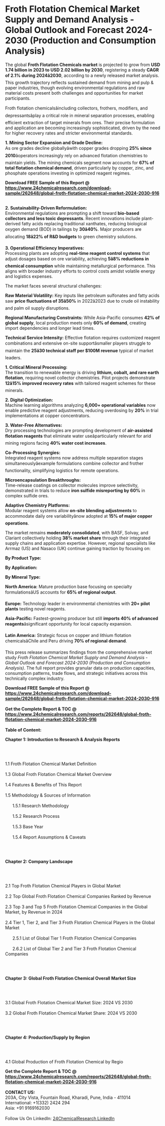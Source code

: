 <h1>Froth Flotation Chemical Market Supply and Demand Analysis - Global Outlook and Forecast 2024-2030 (Production and Consumption Analysis)</h1><p>The global <strong>Froth Flotation Chemicals market</strong> is projected to grow from <strong>USD 1.74 billion in 2023 to USD 2.02 billion by 2030</strong>, registering a steady <strong>CAGR of 2.1% during 2024â2030</strong>, according to a newly released market analysis. This growth trajectory reflects sustained demand from mining and pulp &amp; paper industries, though evolving environmental regulations and raw material costs present both challenges and opportunities for market participants.</p><p>Froth flotation chemicalsâincluding collectors, frothers, modifiers, and depressantsâplay a critical role in mineral separation processes, enabling efficient extraction of target minerals from ores. Their precise formulation and application are becoming increasingly sophisticated, driven by the need for higher recovery rates and stricter environmental standards.</p><p><strong>1. Mining Sector Expansion and Grade Decline:</strong><br>
As ore grades decline globallyâwith copper grades dropping <strong>25% since 2010</strong>âoperators increasingly rely on advanced flotation chemistries to maintain yields. The mining chemicals segment now accounts for <strong>67% of total flotation chemical demand</strong>, driven particularly by copper, zinc, and phosphate operations investing in optimized reagent regimes.</p><div><b>Download FREE Sample of this Report @ 
            <a href="https://www.24chemicalresearch.com/download-sample/262648/global-froth-flotation-chemical-market-2024-2030-916">
            https://www.24chemicalresearch.com/download-sample/262648/global-froth-flotation-chemical-market-2024-2030-916</a></b></div><br><p><strong>2. Sustainability-Driven Reformulation:</strong><br>
Environmental regulations are prompting a shift toward <strong>bio-based collectors and less toxic depressants</strong>. Recent innovations include plant-derived fatty acids replacing traditional xanthates, reducing biological oxygen demand (BOD) in tailings by <strong>30â40%</strong>. Major producers are allocating <strong>18â22% of R&amp;D budgets</strong> to green chemistry solutions.</p><p><strong>3. Operational Efficiency Imperatives:</strong><br>
Processing plants are adopting <strong>real-time reagent control systems</strong> that adjust dosages based on ore variability, achieving <strong>5â8% reductions in chemical consumption</strong> while maintaining metallurgical performance. This aligns with broader industry efforts to control costs amidst volatile energy and logistics expenses.</p><p>The market faces several structural challenges:</p><p><strong>Raw Material Volatility:</strong> Key inputs like petroleum sulfonates and fatty acids saw <strong>price fluctuations of 35â50%</strong> in 2022â2023 due to crude oil instability and palm oil supply disruptions.</p><p><strong>Regional Manufacturing Constraints:</strong> While Asia-Pacific consumes <strong>42% of global supply</strong>, local production meets only <strong>60% of demand</strong>, creating import dependencies and longer lead times.</p><p><strong>Technical Service Intensity:</strong> Effective flotation requires customized reagent combinations and extensive on-site supportâsmaller players struggle to maintain the <strong>25â30 technical staff per $100M revenue</strong> typical of market leaders.</p><p><strong>1. Critical Mineral Processing:</strong><br>
The transition to renewable energy is driving <strong>lithium, cobalt, and rare earth flotation</strong>, requiring novel collector chemistries. Pilot projects demonstrate <strong>12â15% improved recovery rates</strong> with tailored reagent schemes for these minerals.</p><p><strong>2. Digital Optimization:</strong><br>
Machine learning algorithms analyzing <strong>6,000+ operational variables</strong> now enable predictive reagent adjustments, reducing overdosing by <strong>20%</strong> in trial implementations at copper concentrators.</p><p><strong>3. Water-Free Alternatives:</strong><br>
Dry processing technologies are prompting development of <strong>air-assisted flotation reagents</strong> that eliminate water useâparticularly relevant for arid mining regions facing <strong>40% water cost increases</strong>.</p><p><strong>Co-Processing Synergies:</strong><br>
    Integrated reagent systems now address multiple separation stages simultaneouslyâexample formulations combine collector and frother functionality, simplifying logistics for remote operations.</p><p><strong>Microencapsulation Breakthroughs:</strong><br>
    Time-release coatings on collector molecules improve selectivity, demonstrated in trials to reduce <strong>iron sulfide misreporting by 60%</strong> in complex sulfide ores.</p><p><strong>Adaptive Chemistry Platforms:</strong><br>
    Modular reagent systems allow <strong>on-site blending adjustments</strong> to accommodate daily ore variabilityânow adopted at <strong>15% of major copper operations</strong>.</p><p>The market remains <strong>moderately consolidated</strong>, with BASF, Solvay, and Clariant collectively holding <strong>38% market share</strong> through their integrated supply chains and application expertise. However, regional specialists like Arrmaz (US) and Nasaco (UK) continue gaining traction by focusing on:</p><p><strong>By Product Type:</strong></p><p><strong>By Application:</strong></p><p><strong>By Mineral Type:</strong></p><p><strong>North America:</strong> Mature production base focusing on specialty formulationsâUS accounts for <strong>65% of regional output</strong>.</p><p><strong>Europe:</strong> Technology leader in environmental chemistries with <strong>20+ pilot plants</strong> testing novel reagents.</p><p><strong>Asia-Pacific:</strong> Fastest-growing producer but still <strong>imports 40% of advanced reagents</strong>âsignificant opportunity for local capacity expansion.</p><p><strong>Latin America:</strong> Strategic focus on copper and lithium flotation chemicalsâChile and Peru driving <strong>70% of regional demand</strong>.</p><p>This press release summarizes findings from the comprehensive market study <em>Froth Flotation Chemical Market Supply and Demand Analysis - Global Outlook and Forecast 2024-2030 (Production and Consumption Analysis)</em>. The full report provides granular data on production capacities, consumption patterns, trade flows, and strategic initiatives across this technically complex industry.</p><div><b>Download FREE Sample of this Report @ 
            <a href="https://www.24chemicalresearch.com/download-sample/262648/global-froth-flotation-chemical-market-2024-2030-916">
            https://www.24chemicalresearch.com/download-sample/262648/global-froth-flotation-chemical-market-2024-2030-916</a></b></div><br><div><b>Get the Complete Report & TOC @ 
            <a href="https://www.24chemicalresearch.com/reports/262648/global-froth-flotation-chemical-market-2024-2030-916">
            https://www.24chemicalresearch.com/reports/262648/global-froth-flotation-chemical-market-2024-2030-916</a></b></div><br>
            <b>Table of Content:</b><p><p><strong>Chapter 1: Introduction to Research &amp; Analysis Reports</strong></p><br />
<br />
<p>1.1 Froth Flotation Chemical Market Definition<br /><br />
1.3 Global Froth Flotation Chemical Market Overview<br /><br />
1.4 Features &amp; Benefits of This Report<br /><br />
1.5 Methodology &amp; Sources of Information<br /><br />
&nbsp;&nbsp;&nbsp;&nbsp;&nbsp; 1.5.1 Research Methodology<br /><br />
&nbsp;&nbsp;&nbsp;&nbsp;&nbsp; 1.5.2 Research Process<br /><br />
&nbsp;&nbsp;&nbsp;&nbsp;&nbsp; 1.5.3 Base Year<br /><br />
&nbsp;&nbsp;&nbsp;&nbsp;&nbsp; 1.5.4 Report Assumptions &amp; Caveats</p><br />
<br />
<p><strong>Chapter 2: Company Landscape</strong></p><br />
<br />
<p>2.1 Top Froth Flotation Chemical Players in Global Market<br /><br />
2.2 Top Global Froth Flotation Chemical Companies Ranked by Revenue<br /><br />
2.3 Top 3 and Top 5 Froth Flotation Chemical Companies in the Global Market, by Revenue in 2024<br /><br />
2.4 Tier 1, Tier 2, and Tier 3 Froth Flotation Chemical Players in the Global Market<br /><br />
&nbsp;&nbsp;&nbsp;&nbsp;&nbsp; 2.5.1 List of Global Tier 1 Froth Flotation Chemical Companies<br /><br />
&nbsp;&nbsp;&nbsp;&nbsp;&nbsp; 2.6.2 List of Global Tier 2 and Tier 3 Froth Flotation Chemical Companies</p><br />
<br />
<p><strong>Chapter 3: Global Froth Flotation Chemical Overall Market Size</strong></p><br />
<br />
<p>3.1 Global Froth Flotation Chemical Market Size: 2024 VS 2030<br /><br />
3.2 Global Froth Flotation Chemical Market Share: 2024 VS 2030</p><br />
<br />
<p><strong>Chapter 4: Production/Supply by Region</strong></p><br />
<br />
<p>4.1 Global Production of Froth Flotation Chemical by Regio</p><div><b>Get the Complete Report & TOC @ 
            <a href="https://www.24chemicalresearch.com/reports/262648/global-froth-flotation-chemical-market-2024-2030-916">
            https://www.24chemicalresearch.com/reports/262648/global-froth-flotation-chemical-market-2024-2030-916</a></b></div><br><b>CONTACT US:</b><br>
            203A, City Vista, Fountain Road, Kharadi, Pune, India - 411014<br>
            International: +1(332) 2424 294<br>
            Asia: +91 9169162030 <br><br>
            Follow Us On LinkedIn: <a href="https://www.linkedin.com/company/24chemicalresearch/">24ChemicalResearch LinkedIn</a>